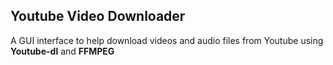 ## Youtube Video Downloader
A GUI interface to help download videos and audio files from Youtube using **Youtube-dl** and **FFMPEG**
